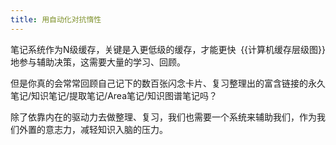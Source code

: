 ```yaml
---
title: 用自动化对抗惰性
---
```


<div id="tiddlywiki-save-graph">
 {{计算机缓存层级图}}
</div>

笔记系统作为N级缓存，关键是入更低级的缓存，才能更快地参与辅助决策，这需要大量的学习、回顾。

但是你真的会常常回顾自己记下的数百张闪念卡片、复习整理出的富含链接的永久笔记/知识笔记/提取笔记/Area笔记/知识图谱笔记吗？

除了依靠内在的驱动力去做整理、复习，我们也需要一个系统来辅助我们，作为我们外置的意志力，减轻知识入脑的压力。

<style>
#tiddlywiki-save-graph {
  float: right;
}
.tamasha-slide-content #tiddlywiki-save-graph {
	line-height: 1.2rem !important;
}
</style>